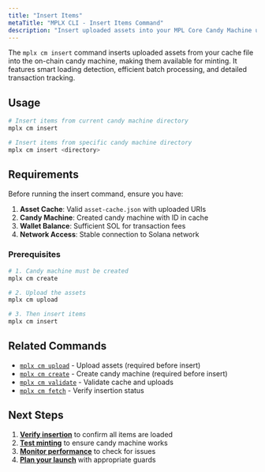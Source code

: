 ```yaml
---
title: "Insert Items"
metaTitle: "MPLX CLI - Insert Items Command"
description: "Insert uploaded assets into your MPL Core Candy Machine using the MPLX CLI."
---
```


The `mplx cm insert` command inserts uploaded assets from your cache file into the on-chain candy machine, making them available for minting. It features smart loading detection, efficient batch processing, and detailed transaction tracking.

## Usage

```bash
# Insert items from current candy machine directory
mplx cm insert

# Insert items from specific candy machine directory
mplx cm insert <directory>
```

## Requirements

Before running the insert command, ensure you have:

1. **Asset Cache**: Valid `asset-cache.json` with uploaded URIs
2. **Candy Machine**: Created candy machine with ID in cache
3. **Wallet Balance**: Sufficient SOL for transaction fees
4. **Network Access**: Stable connection to Solana network

### Prerequisites

```bash
# 1. Candy machine must be created
mplx cm create

# 2. Upload the assets
mplx cm upload

# 3. Then insert items
mplx cm insert
```

## Related Commands

- [`mplx cm upload`](/cli/cm/upload) - Upload assets (required before insert)
- [`mplx cm create`](/cli/cm/create) - Create candy machine (required before insert)
- [`mplx cm validate`](/cli/cm/validate) - Validate cache and uploads
- [`mplx cm fetch`](/cli/cm/fetch) - Verify insertion status

## Next Steps

1. **[Verify insertion](/cli/cm/fetch)** to confirm all items are loaded
2. **[Test minting](/core-candy-machine/mint)** to ensure candy machine works
3. **[Monitor performance](/cli/cm/validate)** to check for issues
4. **[Plan your launch](/core-candy-machine/guides)** with appropriate guards
